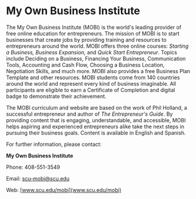 My Own Business Institute
=========================

The My Own Business Institute (MOBI) is the world\'s leading provider of free online education for entrepreneurs. The mission of MOBI is to start businesses that create jobs by providing training and resources to entrepreneurs around the world. MOBI offers three online courses: *Starting a Business, Business Expansion,* and *Quick Start Entrepreneur*. Topics include Deciding on a Business, Financing Your Business, Communication Tools, Accounting and Cash Flow, Choosing a Business Location, Negotiation Skills, and much more. MOBI also provides a free Business Plan Template and other resources. MOBI students come from 140 countries around the world and represent every kind of business imaginable. All participants are eligible to earn a Certificate of Completion and digital badge to demonstrate their achievement.

The MOBI curriculum and website are based on the work of Phil Holland, a successful entrepreneur and author of *The Entrepreneur's Guide*. By providing content that is engaging, understandable, and accessible, MOBI helps aspiring and experienced entrepreneurs alike take the next steps in pursuing their business goals. Content is available in English and Spanish.

For further information, please contact:

**My Own Business Institute**

Phone: 408-551-3549

Email: scu-mobi@scu.edu

Web: [www.scu.edu/mobi](www.scu.edu/mobi)
